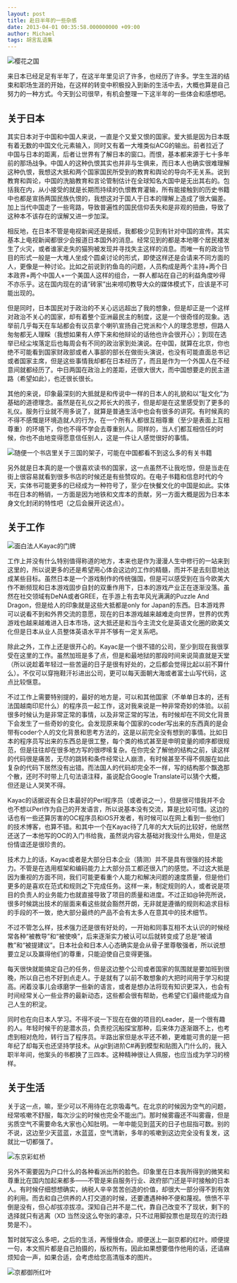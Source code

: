 ```yaml
---
layout: post
title: 赴日半年的一些杂感
date: 2013-04-01 00:35:58.000000000 +09:00
author: Michael
tags: 胡言乱语集
---
```



![樱花之国](http://i758.photobucket.com/albums/xx224/onevcat/OneV-s-Den/half-year-in-japan/2013-03-09125056.jpg)

来日本已经足足有半年了，在这半年里见识了许多，也经历了许多。学生生涯的结束和职场生涯的开始，在这样的转变中积极投入到新的生活中去，大概也算是自己努力的一种方式。今天到公司很早，有机会整理一下这半年的一些体会和感想吧。

## 关于日本

其实日本对于中国和中国人来说，一直是个又爱又恨的国家。爱大抵是因为日本既有着无数的中国文化元素输入，同时又有着一大堆类似ACG的输出。前者拉近了中国与日本的距离，后者让世界有了解日本的窗口。而恨，基本都来源于七十多年前的那场战争。中国人的这种仇恨其实也并非与生俱来，而日本人也确实很难理解这种仇恨，我想这大抵和两个国家国民所受到的教育和舆论的导向不无关系。说到教育和舆论，中国的洗脑教育和言论管制估计在全球知名大国中是无出其右的。包括我在内，从小接受的就是长期而持续的仇恨教育灌输，所有能接触到的历史书籍中也都是宣扬两国民族仇恨的，我想这对于国人于日本的理解上造成了很大偏差。加上当代中国走了一些弯路，导致普遍性的国民信仰丢失和是非观的扭曲，导致了这种本不该存在的误解又进一步加深。

相反地，在日本不管是电视新闻还是报纸，我都极少见到有针对中国的宣传。其实基本上电视新闻都很少会报道日本国外的消息。经常见到的都是本地哪个居民楼发生了火灾，或者谁家走失的猫狗被发现并寻找失主这样的消息。而唯一有的政治节目的形式一般是一大堆人坐成个圆桌讨论的形式，即使这样还是会请来不同方面的人，更像是一种讨论。比如之前说到钓鱼岛的问题，人员构成是两个主持+两个日本政界+两个中国人+一个美国人这样的组合，一群人都站在自己的利益角度吵得不亦乐乎。这在国内现在的请“砖家”出来唠叨教导大众的媒体模式下，应该是不可能出现的。

但是同时，日本国民对于政治的不关心远远超出了我的想象，但是却正是一个这样对政治不关心的国家，却有着整个亚洲最民主的制度，这是一个很奇怪的现象。选举前几乎每天在车站都会有议员拿个喇叭宣扬自己党派和个人的理念思想，但路人匆匆都无人理睬（我想如果有人停下来和他辩论的话他也许会很开心）；到现在选举已经尘埃落定后也每周会有不同的政治家到处演说。在中国，就算在北京，你也绝不可能看到国家财政部或者人事部的部长在做街头演说，也没有可能直面总书记或者国家主席，但是这些事情我却都在日本经历了，而且是作为一个外国人在不经意间就都经历了。中日两国在政治上的差距，还很大很大，而中国想要走的民主道路（希望如此），也还很长很长。

<!-- more -->

其他的来说，印象最深刻的大抵就是和传说中一样的日本人的礼貌和以“耻文化”为基础的道德理念。虽然是在礼仪之邦长大的孩子，但是却是在这里感受到了更多的礼仪。服务行业就不用多说了，就算是普通生活中也会有很多的讲究。有时候真的不得不感慨是环境造就人的行为，在一个所有人都很互相尊重（至少是表面上互相尊重）的环境下，你也不得不学会去尊重别人。同样的，当人们都互相信任的时候，你也不由地变得愿意信任别人，这是一件让人感觉很好的事情。

![随便一个书店里关于三国的架子，可能在中国都看不到这么多的有关书籍](http://i758.photobucket.com/albums/xx224/onevcat/OneV-s-Den/half-year-in-japan/2012-09-30121053.jpg)

另外就是日本真的是一个很喜欢读书的国家，这一点虽然不让我吃惊，但是当走在街上很容易就看到很多书店的时候还是有些赞叹的。在电子书籍和信息时代的今天，实体书可能更多的已经成为一种符号了，至少在快餐文化的中国是如此。实体书在日本的畅销，一方面是因为地铁和文库本的贡献，另一方面大概是因为日本本身文化封闭的特性吧（之后会展开说这点）。

## 关于工作

![面白法人Kayac的门牌](http://i758.photobucket.com/albums/xx224/onevcat/OneV-s-Den/half-year-in-japan/2013-02-22085647.jpg)

工作上并没有什么特别值得称道的地方，本来也是作为漫漫人生中修行的一站来到这里的，所以说更多的还是希望用心体会这边的工作的精髓，而并不是去刻意地达成某些目标。虽然日本是一个游戏制作的传统强国，但是可以感受到在当今欧美大作不断频现和日本游戏固步自封的双重作用下，日本的游戏产业正在逐渐没落。虽然在社交领域有DeNA或者GREE，在手游上有去年风光满满的Puzzle And Dragon，但是给人的印象就是这些大抵都是only for Japan的东西。日本游戏界可以说看不到和外界交流的意愿，现在的日本游戏越来越难走向世界，世界的优秀游戏也越来越难进入日本市场，这大抵还是和当今主流文化是英语文化圈的欧美文化但是日本从业人员整体英语水平并不够有一定关系吧。

除此之外，工作上还是很开心的。Kayac是一个很不错的公司，至少到现在我很享受在这里的工作。虽然加班是多了点，但是和最地狱的那段时间来说简直就是天堂（所以说趁着年轻过一些苦逼的日子是很有好处的，之后都会觉得比起以前不算什么）。不仅可以穿拖鞋汗衫进出公司，更可以每天面朝大海或者富士山写代码，这点比较惬意。

不过工作上需要特别提的，最好的地方是，可以和其他国家（不单单日本的，还有法国越南印尼什么）的程序员一起工作，这对我来说是一种非常奇妙的体验。以前很多时候认为是非常正常的事情，以及非常正常的写法，有时候却在不同文化背景下会发生了一些奇妙的变化。会发现原来每个国家的coder写出来的东西真的是会带有coder个人的文化背景和思考方法的，这是以前完全没有想到的事情。比如日本的程序员写出来的东西总是很工整，每个类的格式甚至是申明变量的顺序都很规范，但是往往却在很多地方写的很啰嗦复杂。在你完全了解他的结构之前，读这样的代码很是痛苦，无尽的跳转和条件经常让人崩溃，有时候甚至不得不佩服在如此复杂的代码下居然没有出错。而法国人的代码却完全不一样，写的结构那个飘逸那个散，还时不时带上几句法语注释，虽说配合Google Translate可以猜个大概，但还是让人哭笑不得。

Kayac的话据说有全日本最好的Perl程序员（或者说之一），但是很可惜我并不会也不想以Perl作为自己的开发语言，所以说基本没有交流，算是比较可惜。这边的话也有一些还算厉害的OC程序员和iOS开发者，有时候可以在网上看到一些他们的技术博客，也算不错。和其中一个在Kayac待了几年的大大玩的比较好，他居然还送了一本他写的OC的入门书给我，虽然说内容太基础对我没什么用处，但是这份情谊还是很珍贵的。

技术力上的话，Kayac或者是大部分日本企业（猜测）并不是具有很强的技术能力。不管是在选用框架和编码能力上大部分员工都还很入门的感觉。不过这大抵是因为重视的方面不同，我们可能更看重个人能力和解决问题的速度质量，但是他们更多的是喜欢在范式和规则之下完成任务。这样一来，制定规则的人，或者说是项目的负责人的业务能力也就直接导致了项目的质量和进度。不过正如@钟亮所说，很多时候跳出技术的层面来看这些就会豁然开朗，无非就是遵循的规则和追求目标的手段的不一致，绝大部分最终的产品不会有太多人在意其中的技术细节。

不过不管怎么样，技术强力还是很有好处的，一开始和同事互相不太认识的时候经常各种“被教导”和“被使唤”，后来逐渐实力被认可以后就转变成了总是“被请教”和“被提建议”。日本社会和日本人心态确实是会从骨子里尊敬强者，所以说想要立足以及赢得他们的尊重，只能迫使自己变得更强。

每天很快就能搞定自己的任务，但是这边整个公司或者国家的氛围就是要加班到很晚，所以自己也不好到点走人。于是就有了以前不敢想象的大把时间用于学习和提高。闲着没事儿会琢磨学一些新的语言，或者是想办法将现有知识更深入，也会有时间经常关心一些业界的最新动态，这些都会很有帮助，也希望它们最终能成为自己人生的积淀。

同时也在向日本人学习。不得不说一下现在在做的项目的Leader，是一个很有趣的人。年轻时候干的是潜水员，负责挖沉船探宝那种，后来体力逐渐跟不上，也考虑到相对危险，转行当了程序员。半路出家但是水平还不赖，更难能可贵的是一把年纪了却每天也还坚持学技术。从git到进阶C#再到模型和贴图入门什么的，我入职半年间，他案头的书都换了三四本。这种精神很让人佩服，也应当成为学习的榜样。

## 关于生活

关于这一点，嘛，至少可以不用待在北京吸毒气。在北京的时候因为空气的问题，经常咳嗽不舒服，每次沙尘的时候也完全不能出门。那时候雾霾还不叫雾霾，但是劣质空气不需要命名大家也心知肚明。一年中能见到蓝天的日子也屈指可数。别的不说，这边至少天蓝蓝，水蓝蓝，空气清新，多年的咳嗽到这边完全没有复发，这就比一切都强了。

![东京彩虹桥](http://i758.photobucket.com/albums/xx224/onevcat/OneV-s-Den/half-year-in-japan/2012-11-04140710-2.jpg)

另外不需要因为户口什么的各种看派出所的脸色。印象里在日本我所得到的微笑和尊重比在国内加起来都多——不管是来自服务行业、政府部门还是平时接触的日本人。有时候仔细想想确实，纳税人辛辛苦苦创造的价值，却很大一部分得不到有效的利用。而去和自己供养的人打交道的时候，还要遭遇种种不便和蔑视。愤愤不平倒是没有，但心却拔凉拔凉。深知自己并不是二代，靠自己改变不了现状，剩下的选择就只有逃离（XD 当然没这么夸张的凄凉，只不过用脚投票也是现在的流行趋势是不）。

暂时就写这么多吧，之后的生活，再慢慢体会。顺便送上一副京都的红叶。顺便提一句，本文照片都是自己拍摄的，版权所有。因此如果想要借作他用的话，还请麻烦知会一声，如果合适，会考虑给您高清版本的图片。

![京都御所红叶](http://i758.photobucket.com/albums/xx224/onevcat/OneV-s-Den/half-year-in-japan/2012-11-23150218.jpg)
